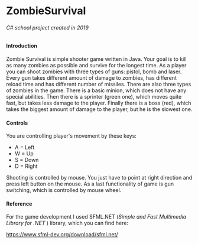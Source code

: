 # ZombieSurvival

###### C# school project created in 2019



#### Introduction

Zombie Survival is simple shooter game written in Java. Your goal is to kill as many zombies as possible and survive for the longest time. As a player you can shoot zombies with three types of guns: pistol, bomb and laser. Every gun takes different amount of damage to zombies, has different reload time and has different  number of missiles. There are also three types of zombies in the game. There is a basic minion, which does not have any special abilities. Then there is a sprinter (green one), which moves quite fast, but takes less damage to the player. Finally there is a boss (red), which takes the biggest amount of damage to the player, but he is the slowest one.

#### Controls

You are controlling player's movement by these keys:

* A = Left
* W = Up
* S = Down
* D = Right

Shooting is controlled by mouse. You just have to point at right direction and press left button on the mouse. As a last functionality of game is gun switching, which is controlled by mouse wheel. 

#### Reference

For the game development I used SFML.NET (*Simple and Fast Multimedia Library for .NET* ) library, which you can find here:

https://www.sfml-dev.org/download/sfml.net/









######  